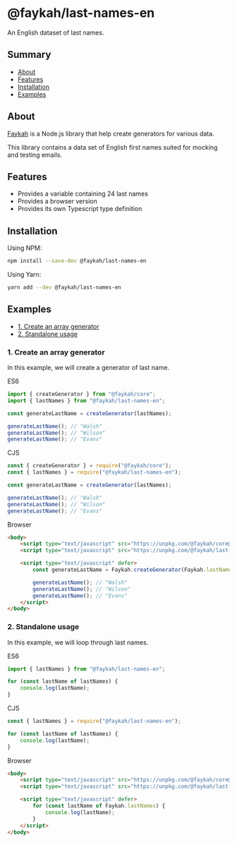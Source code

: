 # @faykah/last-names-en

An English dataset of last names.

## Summary

- [About](#about)
- [Features](#features)
- [Installation](#installation)
- [Examples](#examples)

## About

[Faykah](https://github.com/faykah/core) is a Node.js library that help create generators for various data.

This library contains a data set of English first names suited for mocking and testing emails.

## Features

- Provides a variable containing 24 last names
- Provides a browser version
- Provides its own Typescript type definition

## Installation

Using NPM:

```bash
npm install --save-dev @faykah/last-names-en
```

Using Yarn:

```bash
yarn add --dev @faykah/last-names-en
```

## Examples

- [1. Create an array generator](#1-create-an-array-generator)
- [2. Standalone usage](#2-standalone-usage)

### 1. Create an array generator

In this example, we will create a generator of last name.

ES6

```ts
import { createGenerator } from "@faykah/core";
import { lastNames } from "@faykah/last-names-en";

const generateLastName = createGenerator(lastNames);

generateLastName(); // "Walsh"
generateLastName(); // "Wilson"
generateLastName(); // "Evans"
```

CJS

```ts
const { createGenerator } = require("@faykah/core");
const { lastNames } = require("@faykah/last-names-en");

const generateLastName = createGenerator(lastNames);

generateLastName(); // "Walsh"
generateLastName(); // "Wilson"
generateLastName(); // "Evans"
```

Browser

```html
<body>
	<script type="text/javascript" src="https://unpkg.com/@faykah/core@0.1.0/lib/index.browser.min.js" defer></script>
	<script type="text/javascript" src="https://unpkg.com/@faykah/last-names-en@0.1.0/lib/index.browser.min.js" defer></script>

	<script type="text/javascript" defer>
		const generateLastName = Faykah.createGenerator(Faykah.lastNames);

		generateLastName(); // "Walsh"
		generateLastName(); // "Wilson"
		generateLastName(); // "Evans"
	</script>
</body>
```

### 2. Standalone usage

In this example, we will loop through last names.

ES6

```ts
import { lastNames } from "@faykah/last-names-en";

for (const lastName of lastNames) {
	console.log(lastName);
}
```

CJS

```ts
const { lastNames } = require("@faykah/last-names-en");

for (const lastName of lastNames) {
	console.log(lastName);
}
```

Browser

```html
<body>
	<script type="text/javascript" src="https://unpkg.com/@faykah/core@0.1.0/lib/index.browser.min.js" defer></script>
	<script type="text/javascript" src="https://unpkg.com/@faykah/last-names-en@0.1.0/lib/index.browser.min.js" defer></script>

	<script type="text/javascript" defer>
		for (const lastName of Faykah.lastNames) {
			console.log(lastName);
		}
	</script>
</body>
```
